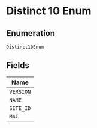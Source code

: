 
# Distinct 10 Enum

## Enumeration

`Distinct10Enum`

## Fields

| Name |
|  --- |
| `VERSION` |
| `NAME` |
| `SITE_ID` |
| `MAC` |

